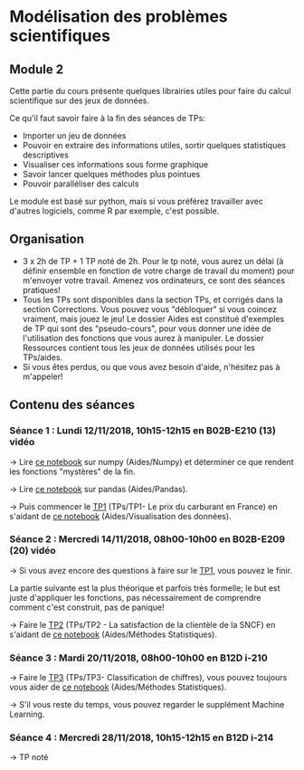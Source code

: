# Modélisation des problèmes scientifiques
## Module 2

Cette partie du cours présente quelques librairies utiles pour faire du calcul scientifique sur des jeux de données.

Ce qu'il faut savoir faire à la fin des séances de TPs:
 - Importer un jeu de données
 - Pouvoir en extraire des informations utiles, sortir quelques statistiques descriptives
 - Visualiser ces informations sous forme graphique
 - Savoir lancer quelques méthodes plus pointues
 - Pouvoir paralléliser des calculs
 
Le module est basé sur python, mais si vous préférez travailler avec d'autres logiciels, comme R par exemple, c'est possible.

## Organisation

- 3 x 2h de TP + 1 TP noté de 2h. Pour le tp noté, vous aurez un délai (à définir ensemble en fonction de votre charge de travail du moment) pour m'envoyer votre travail. Amenez vos ordinateurs, ce sont des séances pratiques!
- Tous les TPs sont disponibles dans la section TPs, et corrigés dans la section Corrections. Vous pouvez vous "débloquer" si vous coincez vraiment, mais jouez le jeu! Le dossier Aides est constitué d'exemples de TP qui sont des "pseudo-cours", pour vous donner une idée de l'utilisation des fonctions que vous aurez à manipuler. Le dossier Ressources contient tous les jeux de données utilisés pour les TPs/aides.
-  Si vous êtes perdus, ou que vous avez besoin d'aide, n'hésitez pas à m'appeler!

## Contenu des séances

### Séance 1 : Lundi 12/11/2018, 10h15-12h15 en B02B-E210 (13) vidéo

→ Lire [ce notebook](https://github.com/llesoil/modelisation_des_problemes_scientifiques-/blob/master/Aides/Numpy.ipynb) sur numpy (Aides/Numpy) et déterminer ce que rendent les fonctions "mystères" de la fin.

→ Lire [ce notebook](https://github.com/llesoil/modelisation_des_problemes_scientifiques-/blob/master/Aides/Pandas.ipynb) sur pandas (Aides/Pandas).
 
→ Puis commencer le [TP1](https://github.com/llesoil/modelisation_des_problemes_scientifiques-/blob/master/TPs/TP1%20-%20Le%20prix%20du%20carburant%20en%20France.ipynb) (TPs/TP1- Le prix du carburant en France) en s'aidant de [ce notebook](https://github.com/llesoil/modelisation_des_problemes_scientifiques-/blob/master/Aides/Visualisation%20des%20donn%C3%A9es.ipynb) (Aides/Visualisation des données).

### Séance 2 : Mercredi 14/11/2018, 08h00-10h00 en B02B-E209 (20) vidéo

→ Si vous avez encore des questions à faire sur le [TP1](https://github.com/llesoil/modelisation_des_problemes_scientifiques-/blob/master/TPs/TP1%20-%20Le%20prix%20du%20carburant%20en%20France.ipynb), vous pouvez le finir.

La partie suivante est la plus théorique et parfois très formelle; le but est juste d'appliquer les fonctions, pas nécessairement de comprendre comment c'est construit, pas de panique!

→ Faire le [TP2](https://github.com/llesoil/modelisation_des_problemes_scientifiques-/blob/master/TPs/TP2%20-%20La%20satisfaction%20de%20la%20client%C3%A8le%20de%20la%20SNCF.ipynb) (TPs/TP2 - La satisfaction de la clientèle de la SNCF) en s'aidant de [ce notebook](https://github.com/llesoil/modelisation_des_problemes_scientifiques-/blob/master/Aides/M%C3%A9thodes%20statistiques.ipynb) (Aides/Méthodes Statistiques).

### Séance 3 : Mardi 20/11/2018, 08h00-10h00 en B12D i-210

→ Faire le [TP3](https://github.com/llesoil/modelisation_des_problemes_scientifiques-/blob/master/TPs/TP3%20-%20Classification%20de%20chiffres.ipynb) (TPs/TP3- Classification de chiffres), vous pouvez toujours vous aider de [ce notebook](https://github.com/llesoil/modelisation_des_problemes_scientifiques-/blob/master/Aides/M%C3%A9thodes%20statistiques.ipynb) (Aides/Méthodes Statistiques).

→ S'il vous reste du temps, vous pouvez regarder le supplément Machine Learning.

### Séance 4 : Mercredi 28/11/2018, 10h15-12h15 en B12D i-214

→ TP noté

